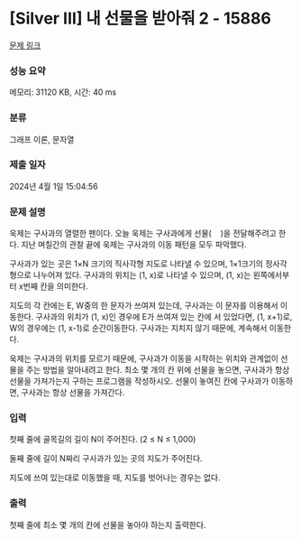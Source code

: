 # [Silver III] 내 선물을 받아줘 2 - 15886 

[문제 링크](https://www.acmicpc.net/problem/15886) 

### 성능 요약

메모리: 31120 KB, 시간: 40 ms

### 분류

그래프 이론, 문자열

### 제출 일자

2024년 4월 1일 15:04:56

### 문제 설명

<p>욱제는 구사과의 열렬한 팬이다. 오늘 욱제는 구사과에게 선물(<img alt="" src="" style="width: 16px; height: 16px;">)을 전달해주려고 한다. 지난 며칠간의 관찰 끝에 욱제는 구사과의 이동 패턴을 모두 파악했다.</p>

<p>구사과가 있는 곳은 1×N 크기의 직사각형 지도로 나타낼 수 있으며, 1×1크기의 정사각형으로 나누어져 있다. 구사과의 위치는 (1, x)로 나타낼 수 있으며, (1, x)는 왼쪽에서부터 x번째 칸을 의미한다.</p>

<p>지도의 각 칸에는 E, W중의 한 문자가 쓰여져 있는데, 구사과는 이 문자를 이용해서 이동한다. 구사과의 위치가 (1, x)인 경우에 E가 쓰여져 있는 칸에 서 있었다면, (1, x+1)로, W의 경우에는 (1, x-1)로 순간이동한다. 구사과는 지치지 않기 때문에, 계속해서 이동한다.</p>

<p>욱제는 구사과의 위치를 모르기 때문에, 구사과가 이동을 시작하는 위치와 관계없이 선물을 주는 방법을 알아내려고 한다. 최소 몇 개의 칸 위에 선물을 놓으면, 구사과가 항상 선물을 가져가는지 구하는 프로그램을 작성하시오. 선물이 놓여진 칸에 구사과가 이동하면, 구사과는 항상 선물을 가져간다.</p>

### 입력 

 <p>첫째 줄에 골목길의 길이 N이 주어진다. (2 ≤ N ≤ 1,000)</p>

<p>둘째 줄에 길이 N짜리 구사과가 있는 곳의 지도가 주어진다.</p>

<p>지도에 쓰여 있는대로 이동했을 때, 지도를 벗어나는 경우는 없다.</p>

### 출력 

 <p>첫째 줄에 최소 몇 개의 칸에 선물을 놓아야 하는지 출력한다.</p>

